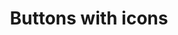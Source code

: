 ---
title: Buttons with icons
category: Application
paid: true
isActive: true
ltr: {"vue":{"vueCss":[],"vueTail":[]},"react":{"jsxTail":[{"label":"App.jsx","code":"// sm\n<button\n    className=\"px-2.5 py-2.5 text-indigo-600 duration-150 bg-indigo-50 rounded-lg hover:bg-indigo-100 active:bg-indigo-200\"\n>\n    <svg xmlns=\"http://www.w3.org/2000/svg\" viewBox=\"0 0 24 24\" fill=\"currentColor\" className=\"w-5 h-5\">\n        <path fillRule=\"evenodd\" d=\"M12 5.25a.75.75 0 01.75.75v5.25H18a.75.75 0 010 1.5h-5.25V18a.75.75 0 01-1.5 0v-5.25H6a.75.75 0 010-1.5h5.25V6a.75.75 0 01.75-.75z\" clipRule=\"evenodd\" />\n    </svg>\n</button>\n\n// default\n<button\n    className=\"px-3 py-3 text-indigo-600 bg-indigo-50 rounded-lg duration-150 hover:bg-indigo-100 active:bg-indigo-200\"\n>\n    <svg xmlns=\"http://www.w3.org/2000/svg\" viewBox=\"0 0 24 24\" fill=\"currentColor\" className=\"w-5 h-5\">\n        <path fillRule=\"evenodd\" d=\"M12 5.25a.75.75 0 01.75.75v5.25H18a.75.75 0 010 1.5h-5.25V18a.75.75 0 01-1.5 0v-5.25H6a.75.75 0 010-1.5h5.25V6a.75.75 0 01.75-.75z\" clipRule=\"evenodd\" />\n    </svg>\n</button>\n\n// md\n<button\n    className=\"px-3.5 py-3.5 text-indigo-600 duration-150 bg-indigo-50 rounded-lg hover:bg-indigo-100 active:bg-indigo-200\"\n>\n    <svg xmlns=\"http://www.w3.org/2000/svg\" viewBox=\"0 0 24 24\" fill=\"currentColor\" className=\"w-6 h-6\">\n        <path fillRule=\"evenodd\" d=\"M12 5.25a.75.75 0 01.75.75v5.25H18a.75.75 0 010 1.5h-5.25V18a.75.75 0 01-1.5 0v-5.25H6a.75.75 0 010-1.5h5.25V6a.75.75 0 01.75-.75z\" clipRule=\"evenodd\" />\n    </svg>\n</button>\n\n// lg\n<button\n    className=\"px-4 py-4 text-indigo-600 bg-indigo-50 rounded-lg duration-150 hover:bg-indigo-100 active:bg-indigo-200\"\n>\n    <svg xmlns=\"http://www.w3.org/2000/svg\" viewBox=\"0 0 24 24\" fill=\"currentColor\" className=\"w-6 h-6\">\n        <path fillRule=\"evenodd\" d=\"M12 5.25a.75.75 0 01.75.75v5.25H18a.75.75 0 010 1.5h-5.25V18a.75.75 0 01-1.5 0v-5.25H6a.75.75 0 010-1.5h5.25V6a.75.75 0 01.75-.75z\" clipRule=\"evenodd\" />\n    </svg>\n</button>\n\n// xl\n<button\n    className=\"px-5 py-5 text-indigo-600 duration-150 bg-indigo-50 rounded-lg hover:bg-indigo-100 active:bg-indigo-200\"\n>\n    <svg xmlns=\"http://www.w3.org/2000/svg\" viewBox=\"0 0 24 24\" fill=\"currentColor\" className=\"w-7 h-7\">\n        <path fillRule=\"evenodd\" d=\"M12 5.25a.75.75 0 01.75.75v5.25H18a.75.75 0 010 1.5h-5.25V18a.75.75 0 01-1.5 0v-5.25H6a.75.75 0 010-1.5h5.25V6a.75.75 0 01.75-.75z\" clipRule=\"evenodd\" />\n    </svg>\n</button>"}],"jsxCss":[]},"preview":"function App() {\n  return (\n    <div className=\"btns-container\">\n\n        <button\n            className=\"px-2.5 py-2.5 text-indigo-600 duration-150 bg-indigo-50 rounded-lg hover:bg-indigo-100 active:bg-indigo-200\"\n        >\n            <svg xmlns=\"http://www.w3.org/2000/svg\" viewBox=\"0 0 24 24\" fill=\"currentColor\" className=\"w-5 h-5\">\n                <path fillRule=\"evenodd\" d=\"M12 5.25a.75.75 0 01.75.75v5.25H18a.75.75 0 010 1.5h-5.25V18a.75.75 0 01-1.5 0v-5.25H6a.75.75 0 010-1.5h5.25V6a.75.75 0 01.75-.75z\" clipRule=\"evenodd\" />\n            </svg>\n        </button>\n\n        <button\n            className=\"px-3 py-3 text-indigo-600 bg-indigo-50 rounded-lg duration-150 hover:bg-indigo-100 active:bg-indigo-200\"\n        >\n            <svg xmlns=\"http://www.w3.org/2000/svg\" viewBox=\"0 0 24 24\" fill=\"currentColor\" className=\"w-5 h-5\">\n                <path fillRule=\"evenodd\" d=\"M12 5.25a.75.75 0 01.75.75v5.25H18a.75.75 0 010 1.5h-5.25V18a.75.75 0 01-1.5 0v-5.25H6a.75.75 0 010-1.5h5.25V6a.75.75 0 01.75-.75z\" clipRule=\"evenodd\" />\n            </svg>\n        </button>\n\n        <button\n            className=\"px-3.5 py-3.5 text-indigo-600 duration-150 bg-indigo-50 rounded-lg hover:bg-indigo-100 active:bg-indigo-200\"\n        >\n            <svg xmlns=\"http://www.w3.org/2000/svg\" viewBox=\"0 0 24 24\" fill=\"currentColor\" className=\"w-6 h-6\">\n                <path fillRule=\"evenodd\" d=\"M12 5.25a.75.75 0 01.75.75v5.25H18a.75.75 0 010 1.5h-5.25V18a.75.75 0 01-1.5 0v-5.25H6a.75.75 0 010-1.5h5.25V6a.75.75 0 01.75-.75z\" clipRule=\"evenodd\" />\n            </svg>\n        </button>\n\n        <button\n            className=\"px-4 py-4 text-indigo-600 bg-indigo-50 rounded-lg duration-150 hover:bg-indigo-100 active:bg-indigo-200\"\n        >\n            <svg xmlns=\"http://www.w3.org/2000/svg\" viewBox=\"0 0 24 24\" fill=\"currentColor\" className=\"w-6 h-6\">\n                <path fillRule=\"evenodd\" d=\"M12 5.25a.75.75 0 01.75.75v5.25H18a.75.75 0 010 1.5h-5.25V18a.75.75 0 01-1.5 0v-5.25H6a.75.75 0 010-1.5h5.25V6a.75.75 0 01.75-.75z\" clipRule=\"evenodd\" />\n            </svg>\n        </button>\n\n        <button\n            className=\"px-5 py-5 text-indigo-600 duration-150 bg-indigo-50 rounded-lg hover:bg-indigo-100 active:bg-indigo-200\"\n        >\n            <svg xmlns=\"http://www.w3.org/2000/svg\" viewBox=\"0 0 24 24\" fill=\"currentColor\" className=\"w-7 h-7\">\n                <path fillRule=\"evenodd\" d=\"M12 5.25a.75.75 0 01.75.75v5.25H18a.75.75 0 010 1.5h-5.25V18a.75.75 0 01-1.5 0v-5.25H6a.75.75 0 010-1.5h5.25V6a.75.75 0 01.75-.75z\" clipRule=\"evenodd\" />\n            </svg>\n        </button>\n\n    </div>\n)\n}"}
rtl: {"react":{"jsxTail":[{"code":"// sm\n<button\n    className=\"px-2.5 py-2.5 text-indigo-600 duration-150 bg-indigo-50 rounded-lg hover:bg-indigo-100 active:bg-indigo-200\"\n>\n    <svg xmlns=\"http://www.w3.org/2000/svg\" viewBox=\"0 0 24 24\" fill=\"currentColor\" className=\"w-5 h-5\">\n        <path fillRule=\"evenodd\" d=\"M12 5.25a.75.75 0 01.75.75v5.25H18a.75.75 0 010 1.5h-5.25V18a.75.75 0 01-1.5 0v-5.25H6a.75.75 0 010-1.5h5.25V6a.75.75 0 01.75-.75z\" clipRule=\"evenodd\" />\n    </svg>\n</button>\n\n// default\n<button\n    className=\"px-3 py-3 text-indigo-600 bg-indigo-50 rounded-lg duration-150 hover:bg-indigo-100 active:bg-indigo-200\"\n>\n    <svg xmlns=\"http://www.w3.org/2000/svg\" viewBox=\"0 0 24 24\" fill=\"currentColor\" className=\"w-5 h-5\">\n        <path fillRule=\"evenodd\" d=\"M12 5.25a.75.75 0 01.75.75v5.25H18a.75.75 0 010 1.5h-5.25V18a.75.75 0 01-1.5 0v-5.25H6a.75.75 0 010-1.5h5.25V6a.75.75 0 01.75-.75z\" clipRule=\"evenodd\" />\n    </svg>\n</button>\n\n// md\n<button\n    className=\"px-3.5 py-3.5 text-indigo-600 duration-150 bg-indigo-50 rounded-lg hover:bg-indigo-100 active:bg-indigo-200\"\n>\n    <svg xmlns=\"http://www.w3.org/2000/svg\" viewBox=\"0 0 24 24\" fill=\"currentColor\" className=\"w-6 h-6\">\n        <path fillRule=\"evenodd\" d=\"M12 5.25a.75.75 0 01.75.75v5.25H18a.75.75 0 010 1.5h-5.25V18a.75.75 0 01-1.5 0v-5.25H6a.75.75 0 010-1.5h5.25V6a.75.75 0 01.75-.75z\" clipRule=\"evenodd\" />\n    </svg>\n</button>\n\n// lg\n<button\n    className=\"px-4 py-4 text-indigo-600 bg-indigo-50 rounded-lg duration-150 hover:bg-indigo-100 active:bg-indigo-200\"\n>\n    <svg xmlns=\"http://www.w3.org/2000/svg\" viewBox=\"0 0 24 24\" fill=\"currentColor\" className=\"w-6 h-6\">\n        <path fillRule=\"evenodd\" d=\"M12 5.25a.75.75 0 01.75.75v5.25H18a.75.75 0 010 1.5h-5.25V18a.75.75 0 01-1.5 0v-5.25H6a.75.75 0 010-1.5h5.25V6a.75.75 0 01.75-.75z\" clipRule=\"evenodd\" />\n    </svg>\n</button>\n\n// xl\n<button\n    className=\"px-5 py-5 text-indigo-600 duration-150 bg-indigo-50 rounded-lg hover:bg-indigo-100 active:bg-indigo-200\"\n>\n    <svg xmlns=\"http://www.w3.org/2000/svg\" viewBox=\"0 0 24 24\" fill=\"currentColor\" className=\"w-7 h-7\">\n        <path fillRule=\"evenodd\" d=\"M12 5.25a.75.75 0 01.75.75v5.25H18a.75.75 0 010 1.5h-5.25V18a.75.75 0 01-1.5 0v-5.25H6a.75.75 0 010-1.5h5.25V6a.75.75 0 01.75-.75z\" clipRule=\"evenodd\" />\n    </svg>\n</button>","label":"App.jsx"}],"jsxCss":[]},"vue":{"vueTail":[],"vueCss":[]},"preview":"function App() {\n  return (\n    <div className=\"btns-container\">\n\n        <button\n            className=\"px-2.5 py-2.5 text-indigo-600 duration-150 bg-indigo-50 rounded-lg hover:bg-indigo-100 active:bg-indigo-200\"\n        >\n            <svg xmlns=\"http://www.w3.org/2000/svg\" viewBox=\"0 0 24 24\" fill=\"currentColor\" className=\"w-5 h-5\">\n                <path fillRule=\"evenodd\" d=\"M12 5.25a.75.75 0 01.75.75v5.25H18a.75.75 0 010 1.5h-5.25V18a.75.75 0 01-1.5 0v-5.25H6a.75.75 0 010-1.5h5.25V6a.75.75 0 01.75-.75z\" clipRule=\"evenodd\" />\n            </svg>\n        </button>\n\n        <button\n            className=\"px-3 py-3 text-indigo-600 bg-indigo-50 rounded-lg duration-150 hover:bg-indigo-100 active:bg-indigo-200\"\n        >\n            <svg xmlns=\"http://www.w3.org/2000/svg\" viewBox=\"0 0 24 24\" fill=\"currentColor\" className=\"w-5 h-5\">\n                <path fillRule=\"evenodd\" d=\"M12 5.25a.75.75 0 01.75.75v5.25H18a.75.75 0 010 1.5h-5.25V18a.75.75 0 01-1.5 0v-5.25H6a.75.75 0 010-1.5h5.25V6a.75.75 0 01.75-.75z\" clipRule=\"evenodd\" />\n            </svg>\n        </button>\n\n        <button\n            className=\"px-3.5 py-3.5 text-indigo-600 duration-150 bg-indigo-50 rounded-lg hover:bg-indigo-100 active:bg-indigo-200\"\n        >\n            <svg xmlns=\"http://www.w3.org/2000/svg\" viewBox=\"0 0 24 24\" fill=\"currentColor\" className=\"w-6 h-6\">\n                <path fillRule=\"evenodd\" d=\"M12 5.25a.75.75 0 01.75.75v5.25H18a.75.75 0 010 1.5h-5.25V18a.75.75 0 01-1.5 0v-5.25H6a.75.75 0 010-1.5h5.25V6a.75.75 0 01.75-.75z\" clipRule=\"evenodd\" />\n            </svg>\n        </button>\n\n        <button\n            className=\"px-4 py-4 text-indigo-600 bg-indigo-50 rounded-lg duration-150 hover:bg-indigo-100 active:bg-indigo-200\"\n        >\n            <svg xmlns=\"http://www.w3.org/2000/svg\" viewBox=\"0 0 24 24\" fill=\"currentColor\" className=\"w-6 h-6\">\n                <path fillRule=\"evenodd\" d=\"M12 5.25a.75.75 0 01.75.75v5.25H18a.75.75 0 010 1.5h-5.25V18a.75.75 0 01-1.5 0v-5.25H6a.75.75 0 010-1.5h5.25V6a.75.75 0 01.75-.75z\" clipRule=\"evenodd\" />\n            </svg>\n        </button>\n\n        <button\n            className=\"px-5 py-5 text-indigo-600 duration-150 bg-indigo-50 rounded-lg hover:bg-indigo-100 active:bg-indigo-200\"\n        >\n            <svg xmlns=\"http://www.w3.org/2000/svg\" viewBox=\"0 0 24 24\" fill=\"currentColor\" className=\"w-7 h-7\">\n                <path fillRule=\"evenodd\" d=\"M12 5.25a.75.75 0 01.75.75v5.25H18a.75.75 0 010 1.5h-5.25V18a.75.75 0 01-1.5 0v-5.25H6a.75.75 0 010-1.5h5.25V6a.75.75 0 01.75-.75z\" clipRule=\"evenodd\" />\n            </svg>\n        </button>\n\n    </div>\n)\n}"}
slug: /buttons
id: 24eced77-46a5-4c86-898d-5fbbbed09f14
created_at: 1668377933321
---